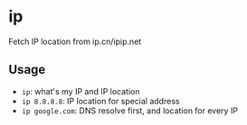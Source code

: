 # ip

Fetch IP location from ip.cn/ipip.net

## Usage

* `ip`: what's my IP and IP location
* `ip 8.8.8.8`: IP location for special address
* `ip google.com`: DNS resolve first, and location for every IP
